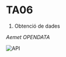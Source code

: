 # TA06

1. Obtenció de dades

*Aemet OPENDATA*

![API](https://github.com/user-attachments/assets/d2564348-3eaa-478a-aa10-0e2a797d64ab)
